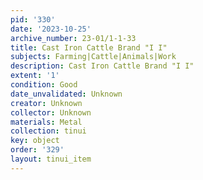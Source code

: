 ```yaml
---
pid: '330'
date: '2023-10-25'
archive_number: 23-01/1-1-33
title: Cast Iron Cattle Brand "I I"
subjects: Farming|Cattle|Animals|Work
description: Cast Iron Cattle Brand "I I"
extent: '1'
condition: Good
date_unvalidated: Unknown
creator: Unknown
collector: Unknown
materials: Metal
collection: tinui
key: object
order: '329'
layout: tinui_item
---
```

